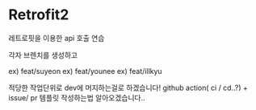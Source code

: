# Retrofit2
레트로핏을 이용한 api 호출 연습


각자 브렌치를 생성하고

ex) feat/suyeon
ex) feat/younee
ex) feat/illkyu

적당한 작업단위로 dev에 머지하는걸로 하겠습니다! github action( ci / cd..?)  + issue/ pr 템플릿 작성하는법 알아오겠습니다..
